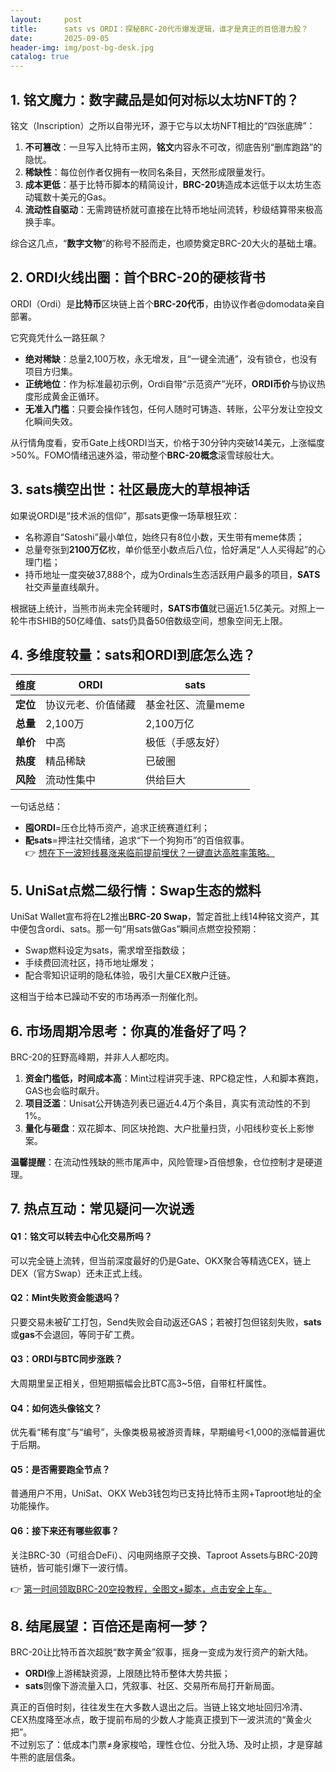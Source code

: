 ```yaml
---
layout:     post
title:      sats vs ORDI：探秘BRC-20代币爆发逻辑，谁才是真正的百倍潜力股？
date:       2025-09-05
header-img: img/post-bg-desk.jpg
catalog: true
---
```


## 1. 铭文魔力：数字藏品是如何对标以太坊NFT的？

铭文（Inscription）之所以自带光环，源于它与以太坊NFT相比的“四张底牌”：

1. **不可篡改**：一旦写入比特币主网，**铭文**内容永不可改，彻底告别“删库跑路”的隐忧。  
2. **稀缺性**：每位创作者仅拥有一枚同名条目，天然形成限量发行。  
3. **成本更低**：基于比特币脚本的精简设计，**BRC-20**铸造成本远低于以太坊生态动辄数十美元的Gas。  
4. **流动性自驱动**：无需跨链桥就可直接在比特币地址间流转，秒级结算带来极高换手率。

综合这几点，“**数字文物**”的称号不胫而走，也顺势奠定BRC-20大火的基础土壤。

## 2. ORDI火线出圈：首个BRC-20的硬核背书

ORDI（Ordi）是**比特币**区块链上首个**BRC-20代币**，由协议作者@domodata亲自部署。  

它究竟凭什么一路狂飙？

- **绝对稀缺**：总量2,100万枚，永无增发，且“一键全流通”，没有锁仓，也没有项目方归集。  
- **正统地位**：作为标准最初示例，Ordi自带“示范资产”光环，**ORDI币价**与协议热度形成黄金正循环。  
- **无准入门槛**：只要会操作钱包，任何人随时可铸造、转账，公平分发让空投文化瞬间失效。

从行情角度看，安币Gate上线ORDI当天，价格于30分钟内突破14美元，上涨幅度>50%。FOMO情绪迅速外溢，带动整个**BRC-20概念**滚雪球般壮大。

## 3. sats横空出世：社区最庞大的草根神话

如果说ORDI是“技术派的信仰”，那sats更像一场草根狂欢：

- 名称源自“Satoshi”最小单位，始终只有8位小数，天生带有meme体质；  
- 总量夸张到**2100万亿**枚，单价低至小数点后八位，恰好满足“人人买得起”的心理门槛；  
- 持币地址一度突破37,888个，成为Ordinals生态活跃用户最多的项目，**SATS**社交声量直线飙升。

根据链上统计，当熊市尚未完全转暖时，**SATS市值**就已逼近1.5亿美元。对照上一轮牛市SHIB的50亿峰值、sats仍具备50倍数级空间，想象空间无上限。

## 4. 多维度较量：sats和ORDI到底怎么选？

| 维度      | ORDI              | sats              |
|-----------|-------------------|-------------------|
| **定位**  | 协议元老、价值储藏 | 基金社区、流量meme |
| **总量**  | 2,100万           | 2,100万亿         |
| **单价**  | 中高              | 极低（手感友好）  |
| **热度**  | 精品稀缺          | 已破圈            |
| **风险**  | 流动性集中        | 供给巨大          |

一句话总结：  
- **囤ORDI**=压仓比特币资产，追求正统赛道红利；  
- **配sats**=押注社交情绪，追求“下一个狗狗币”的百倍叙事。  
👉 [想在下一波短线暴涨来临前提前埋伏？一键直达高胜率策略。](https://okxdog.com/)

## 5. UniSat点燃二级行情：Swap生态的燃料

UniSat Wallet宣布将在L2推出**BRC-20 Swap**，暂定首批上线14种铭文资产，其中便包含ordi、sats。那一句“用sats做Gas”瞬间点燃空投预期：  
- Swap燃料设定为sats，需求增至指数级；  
- 手续费回流社区，持币地址爆发；  
- 配合零知识证明的隐私体验，吸引大量CEX散户迁链。

这相当于给本已躁动不安的市场再添一剂催化剂。

## 6. 市场周期冷思考：你真的准备好了吗？

BRC-20的狂野高峰期，并非人人都吃肉。

1. **资金门槛低，时间成本高**：Mint过程讲究手速、RPC稳定性，人和脚本赛跑，GAS也会临时飙升。  
2. **项目泛滥**：Unisat公开铸造列表已逼近4.4万个条目，真实有流动性的不到1%。  
3. **量化与砸盘**：双花脚本、同区块抢跑、大户批量扫货，小阳线秒变长上影惨案。

**温馨提醒**：在流动性残缺的熊市尾声中，风险管理>百倍想象，仓位控制才是硬道理。

## 7. 热点互动：常见疑问一次说透

#### **Q1：铭文可以转去中心化交易所吗？**  
可以完全链上流转，但当前深度最好的仍是Gate、OKX聚合等精选CEX，链上DEX（官方Swap）还未正式上线。

#### **Q2：Mint失败资金能退吗？**  
只要交易未被矿工打包，Send失败会自动返还GAS；若被打包但铭刻失败，**sats**或**gas**不会退回，等同于矿工费。

#### **Q3：ORDI与BTC同步涨跌？**  
大周期里呈正相关，但短期振幅会比BTC高3~5倍，自带杠杆属性。

#### **Q4：如何选头像铭文？**  
优先看“稀有度”与“编号”，头像类极易被游资青睐，早期编号<1,000的涨幅普遍优于后期。

#### **Q5：是否需要跑全节点？**  
普通用户不用，UniSat、OKX Web3钱包均已支持比特币主网+Taproot地址的全功能操作。

#### **Q6：接下来还有哪些叙事？**  
关注BRC-30（可组合DeFi）、闪电网络原子交换、Taproot Assets与BRC-20跨链桥，皆可能引爆下一波行情。

👉 [第一时间领取BRC-20空投教程，全图文+脚本，点击安全上车。](https://okxdog.com/)

## 8. 结尾展望：百倍还是南柯一梦？

BRC-20让比特币首次超脱“数字黄金”叙事，摇身一变成为发行资产的新大陆。  
- **ORDI**像上游稀缺资源，上限随比特币整体大势共振；  
- **sats**则像下游流量入口，凭叙事、社区、交易所布局打开新局面。

真正的百倍时刻，往往发生在大多数人退出之后。当链上铭文地址回归冷清、CEX热度降至冰点，敢于提前布局的少数人才能真正摸到下一波洪流的“黄金火把”。  
不过别忘了：低成本门票≠身家梭哈，理性仓位、分批入场、及时止损，才是穿越牛熊的底层信条。